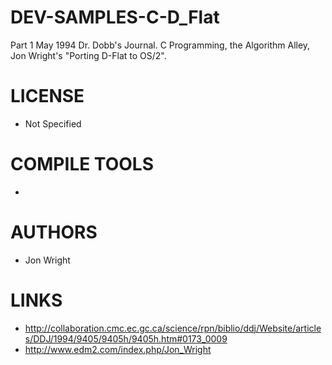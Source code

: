 # DEV-SAMPLES-C-D_Flat
Part 1 May 1994 Dr. Dobb's Journal. C  Programming, the Algorithm Alley, Jon Wright's "Porting D-Flat to OS/2".

LICENSE
===============
* Not Specified

COMPILE TOOLS
===============
* 
 
AUTHORS
===============
* Jon Wright

LINKS
===============
* http://collaboration.cmc.ec.gc.ca/science/rpn/biblio/ddj/Website/articles/DDJ/1994/9405/9405h/9405h.htm#0173_0009
* http://www.edm2.com/index.php/Jon_Wright
